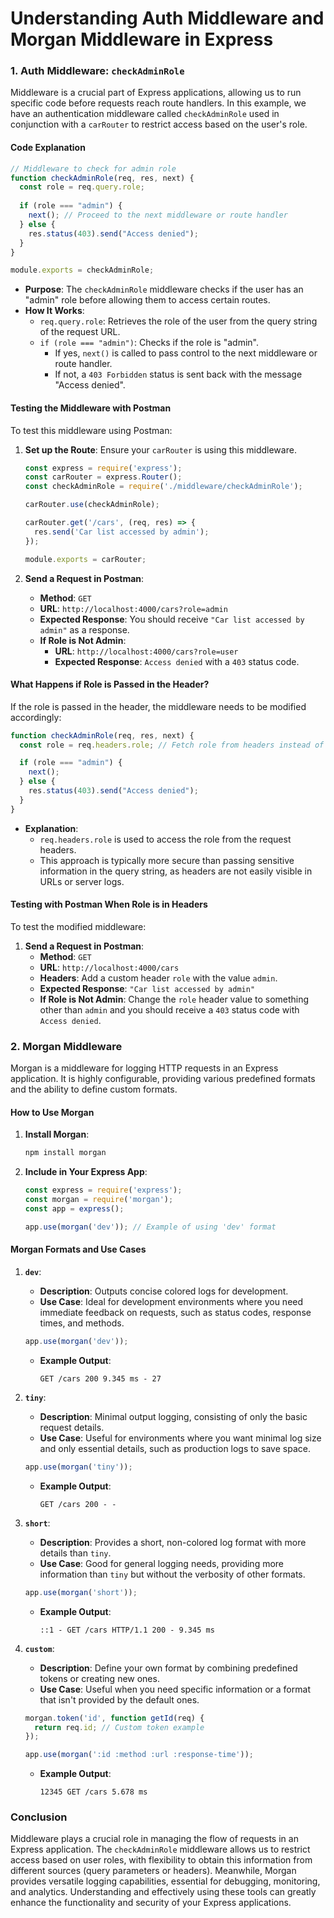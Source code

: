 # Understanding Auth Middleware and Morgan Middleware in Express

### 1. Auth Middleware: `checkAdminRole`

Middleware is a crucial part of Express applications, allowing us to run specific code before requests reach route handlers. In this example, we have an authentication middleware called `checkAdminRole` used in conjunction with a `carRouter` to restrict access based on the user's role.

#### Code Explanation

```javascript
// Middleware to check for admin role
function checkAdminRole(req, res, next) {
  const role = req.query.role;
  
  if (role === "admin") {
    next(); // Proceed to the next middleware or route handler
  } else {
    res.status(403).send("Access denied");
  }
}

module.exports = checkAdminRole;
```

- **Purpose**: The `checkAdminRole` middleware checks if the user has an "admin" role before allowing them to access certain routes.
- **How It Works**:
  - `req.query.role`: Retrieves the role of the user from the query string of the request URL.
  - `if (role === "admin")`: Checks if the role is "admin".
    - If yes, `next()` is called to pass control to the next middleware or route handler.
    - If not, a `403 Forbidden` status is sent back with the message "Access denied".

#### Testing the Middleware with Postman

To test this middleware using Postman:

1. **Set up the Route**: Ensure your `carRouter` is using this middleware.
   ```javascript
   const express = require('express');
   const carRouter = express.Router();
   const checkAdminRole = require('./middleware/checkAdminRole');

   carRouter.use(checkAdminRole);

   carRouter.get('/cars', (req, res) => {
     res.send('Car list accessed by admin');
   });

   module.exports = carRouter;
   ```

2. **Send a Request in Postman**:
   - **Method**: `GET`
   - **URL**: `http://localhost:4000/cars?role=admin`
   - **Expected Response**: You should receive `"Car list accessed by admin"` as a response.
   - **If Role is Not Admin**:
     - **URL**: `http://localhost:4000/cars?role=user`
     - **Expected Response**: `Access denied` with a `403` status code.

#### What Happens if Role is Passed in the Header?

If the role is passed in the header, the middleware needs to be modified accordingly:

```javascript
function checkAdminRole(req, res, next) {
  const role = req.headers.role; // Fetch role from headers instead of query

  if (role === "admin") {
    next();
  } else {
    res.status(403).send("Access denied");
  }
}
```

- **Explanation**:
  - `req.headers.role` is used to access the role from the request headers.
  - This approach is typically more secure than passing sensitive information in the query string, as headers are not easily visible in URLs or server logs.

#### Testing with Postman When Role is in Headers

To test the modified middleware:

1. **Send a Request in Postman**:
   - **Method**: `GET`
   - **URL**: `http://localhost:4000/cars`
   - **Headers**: Add a custom header `role` with the value `admin`.
   - **Expected Response**: `"Car list accessed by admin"`
   - **If Role is Not Admin**: Change the `role` header value to something other than `admin` and you should receive a `403` status code with `Access denied`.

### 2. Morgan Middleware

Morgan is a middleware for logging HTTP requests in an Express application. It is highly configurable, providing various predefined formats and the ability to define custom formats.

#### How to Use Morgan

1. **Install Morgan**:
   ```bash
   npm install morgan
   ```

2. **Include in Your Express App**:
   ```javascript
   const express = require('express');
   const morgan = require('morgan');
   const app = express();

   app.use(morgan('dev')); // Example of using 'dev' format
   ```

#### Morgan Formats and Use Cases

1. **`dev`**:
   - **Description**: Outputs concise colored logs for development.
   - **Use Case**: Ideal for development environments where you need immediate feedback on requests, such as status codes, response times, and methods.
   ```javascript
   app.use(morgan('dev'));
   ```
   - **Example Output**:
     ```
     GET /cars 200 9.345 ms - 27
     ```

2. **`tiny`**:
   - **Description**: Minimal output logging, consisting of only the basic request details.
   - **Use Case**: Useful for environments where you want minimal log size and only essential details, such as production logs to save space.
   ```javascript
   app.use(morgan('tiny'));
   ```
   - **Example Output**:
     ```
     GET /cars 200 - -
     ```

3. **`short`**:
   - **Description**: Provides a short, non-colored log format with more details than `tiny`.
   - **Use Case**: Good for general logging needs, providing more information than `tiny` but without the verbosity of other formats.
   ```javascript
   app.use(morgan('short'));
   ```
   - **Example Output**:
     ```
     ::1 - GET /cars HTTP/1.1 200 - 9.345 ms
     ```

4. **`custom`**:
   - **Description**: Define your own format by combining predefined tokens or creating new ones.
   - **Use Case**: Useful when you need specific information or a format that isn't provided by the default ones.
   ```javascript
   morgan.token('id', function getId(req) {
     return req.id; // Custom token example
   });

   app.use(morgan(':id :method :url :response-time'));
   ```
   - **Example Output**:
     ```
     12345 GET /cars 5.678 ms
     ```

### Conclusion

Middleware plays a crucial role in managing the flow of requests in an Express application. The `checkAdminRole` middleware allows us to restrict access based on user roles, with flexibility to obtain this information from different sources (query parameters or headers). Meanwhile, Morgan provides versatile logging capabilities, essential for debugging, monitoring, and analytics. Understanding and effectively using these tools can greatly enhance the functionality and security of your Express applications.